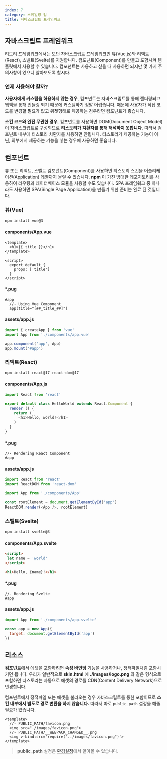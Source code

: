 ```yaml
---
index: 7
category: 스케일링 업
title: 자바스크립트 프레임워크
---
```


## 자바스크립트 프레임워크

티도리 프레임워크에서는 모던 자바스크립트 프레임워크인 뷰(Vue.js)와 리액트(React), 스벨트(Svelte)를 지원합니다. 컴포넌트(Component)를 만들고 포함시켜 템플릿에서 사용할 수 있습니다. 컴포넌트는 사용하고 싶을 때 사용하면 되지만 몇 가지 주의사항이 있으니 알아보도록 합시다.

### 언제 사용해야 할까?

**사용자에게 커스텀을 허용하지 않는 경우**, 컴포넌트는 자바스크립트를 통해 렌더링되고 웹팩을 통해 번들링 되기 때문에 커스텀하기 정말 어렵습니다. 때문에 사용자가 직접 코드를 변경할 필요가 없고 위젯형태로 제공하는 경우라면 컴포넌트가 좋습니다.

**스킨 코드와 완전 무관한 경우**, 컴포넌트를 사용하면 DOM(Document Object Model)이 자바스크립트로 구성되므로 **티스토리가 치환자를 통해 해석하지 못합니다.** 따라서 컴포넌트 내부에 티스토리 치환자를 사용하면 안됩니다. 티스토리가 제공하는 기능이 아닌, 외부에서 제공하는 기능을 넣는 경우에 사용하면 좋습니다.

## 컴포넌트

뷰 또는 리액트, 스벨트 컴포넌트(Component)를 사용하면 티스토리 스킨을 어플리케이션(Application) 레벨까지 올릴 수 있습니다. **npm** 이 가진 방대한 레포지토리를 사용하여 라우팅과 데이터베이스 모듈을 사용할 수도 있습니다. SPA 프레임워크 중 하나라도 사용하면 SPA(Single Page Application)을 만들기 위한 준비는 완료 된 것입니다.

### 뷰(Vue)

```bash
npm install vue@3
```

#### components/App.vue

```vue
<template>
  <h1>{{ title }}</h1>
</template>

<script>
  export default {
    props: ['title']
  }
</script>
```

#### *.pug

```pug
#app
  //- Using Vue Component
  app(title="[##_title_##]")
```

#### assets/app.js

```js
import { createApp } from 'vue'
import App from './components/app.vue'

app.component('app', App)
app.mount('#app')
```

### 리액트(React)

```bash
npm install react@17 react-dom@17
```

#### components/App.js

```js
import React from 'react'

export default class HelloWorld extends React.Component {
  render () {
    return (
      <h1>Hello, world!</h1>
    )
  }
}
```

#### *.pug

```pug
//- Rendering React Component
#app
```

#### assets/app.js

```js
import React from 'react'
import ReactDOM from 'react-dom'

import App from './components/App'

const rootElement = document.getElementById('app')
ReactDOM.render(<App />, rootElement)
```

### 스벨트(Svelte)

```bash
npm install svelte@3
```

#### components/App.svelte

```html
<script>
 let name = 'world'
</script>

<h1>Hello, {name}!</h1>
```

#### *.pug

```pug
//- Rendering Svelte
#app
```

#### assets/app.js

```js
import App from './components/app.svelte'

const app = new App({
  target: document.getElementById('app')
})
```

## 리소스

**컴포넌트**에서 에셋을 포함하려면 **속성 바인딩** 기능을 사용하거나, 정적파일처럼 포함시키면 됩니다. 우리가 일반적으로 **skin.html** 에 **./images/logo.png** 와 같은 형식으로 포함하면 티스토리는 자동으로 에셋의 경로를 CDN(Content Delivery Network)으로 변경합니다.

컴포넌트에서 정적파일 또는 에셋을 불러오는 경우 자바스크립트를 통한 포함이므로 **스킨 내부에서 별도로 경로 변환을 하지 않습니다.** 따라서 따로 `public_path` 설정을 해줄 필요가 있습니다.

```vue
<template>
  //- PUBLIC_PATH/favicon.png
  <img src="./images/favicon.png">
  //- PUBLIC_PATH/__WEBPACK_CHANGED__.png
  <img v-bind:src='require("../images/favicon.png")'>
</template>
```

> **public_path** 설정은 [환경설정](/docs/configuration)에서 알아볼 수 있습니다.
